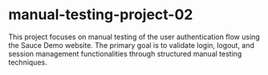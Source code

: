 # manual-testing-project-02
This project focuses on manual testing of the user authentication flow using the Sauce Demo website. The primary goal is to validate login, logout, and session management functionalities through structured manual testing techniques.
